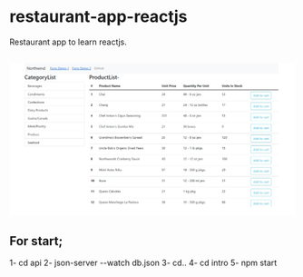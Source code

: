 # restaurant-app-reactjs
Restaurant app to learn reactjs.

##
![app picture 1](https://github.com/ramazandogna/restaurant-app-reactjs/blob/main/img/restourant-app-reactjs.jpg)
## For start;
1- cd api
2- json-server --watch db.json
3- cd..
4- cd intro
5- npm start
